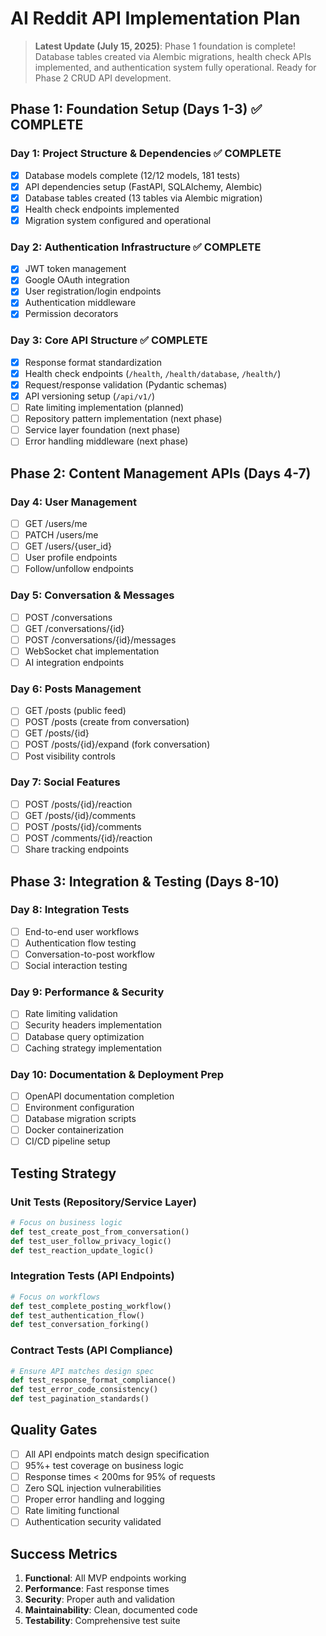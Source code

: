 # AI Reddit API Implementation Plan

> **Latest Update (July 15, 2025)**: Phase 1 foundation is complete! Database tables created via Alembic migrations, health check APIs implemented, and authentication system fully operational. Ready for Phase 2 CRUD API development.

## Phase 1: Foundation Setup (Days 1-3) ✅ COMPLETE

### Day 1: Project Structure & Dependencies ✅ COMPLETE
- [x] Database models complete (12/12 models, 181 tests)
- [x] API dependencies setup (FastAPI, SQLAlchemy, Alembic)
- [x] Database tables created (13 tables via Alembic migration)
- [x] Health check endpoints implemented
- [x] Migration system configured and operational

### Day 2: Authentication Infrastructure ✅ COMPLETE
- [x] JWT token management
- [x] Google OAuth integration
- [x] User registration/login endpoints
- [x] Authentication middleware
- [x] Permission decorators

### Day 3: Core API Structure ✅ COMPLETE
- [x] Response format standardization
- [x] Health check endpoints (`/health`, `/health/database`, `/health/`)
- [x] Request/response validation (Pydantic schemas)
- [x] API versioning setup (`/api/v1/`)
- [ ] Rate limiting implementation (planned)
- [ ] Repository pattern implementation (next phase)
- [ ] Service layer foundation (next phase)
- [ ] Error handling middleware (next phase)

## Phase 2: Content Management APIs (Days 4-7)

### Day 4: User Management
- [ ] GET /users/me
- [ ] PATCH /users/me  
- [ ] GET /users/{user_id}
- [ ] User profile endpoints
- [ ] Follow/unfollow endpoints

### Day 5: Conversation & Messages
- [ ] POST /conversations
- [ ] GET /conversations/{id}
- [ ] POST /conversations/{id}/messages
- [ ] WebSocket chat implementation
- [ ] AI integration endpoints

### Day 6: Posts Management
- [ ] GET /posts (public feed)
- [ ] POST /posts (create from conversation)
- [ ] GET /posts/{id}
- [ ] POST /posts/{id}/expand (fork conversation)
- [ ] Post visibility controls

### Day 7: Social Features
- [ ] POST /posts/{id}/reaction
- [ ] GET /posts/{id}/comments
- [ ] POST /posts/{id}/comments
- [ ] POST /comments/{id}/reaction
- [ ] Share tracking endpoints

## Phase 3: Integration & Testing (Days 8-10)

### Day 8: Integration Tests
- [ ] End-to-end user workflows
- [ ] Authentication flow testing
- [ ] Conversation-to-post workflow
- [ ] Social interaction testing

### Day 9: Performance & Security
- [ ] Rate limiting validation
- [ ] Security headers implementation
- [ ] Database query optimization
- [ ] Caching strategy implementation

### Day 10: Documentation & Deployment Prep
- [ ] OpenAPI documentation completion
- [ ] Environment configuration
- [ ] Database migration scripts
- [ ] Docker containerization
- [ ] CI/CD pipeline setup

## Testing Strategy

### Unit Tests (Repository/Service Layer)
```python
# Focus on business logic
def test_create_post_from_conversation()
def test_user_follow_privacy_logic()
def test_reaction_update_logic()
```

### Integration Tests (API Endpoints)
```python
# Focus on workflows
def test_complete_posting_workflow()
def test_authentication_flow()
def test_conversation_forking()
```

### Contract Tests (API Compliance)
```python
# Ensure API matches design spec
def test_response_format_compliance()
def test_error_code_consistency()
def test_pagination_standards()
```

## Quality Gates

- [ ] All API endpoints match design specification
- [ ] 95%+ test coverage on business logic
- [ ] Response times < 200ms for 95% of requests
- [ ] Zero SQL injection vulnerabilities
- [ ] Proper error handling and logging
- [ ] Rate limiting functional
- [ ] Authentication security validated

## Success Metrics

1. **Functional**: All MVP endpoints working
2. **Performance**: Fast response times
3. **Security**: Proper auth and validation
4. **Maintainability**: Clean, documented code
5. **Testability**: Comprehensive test suite

